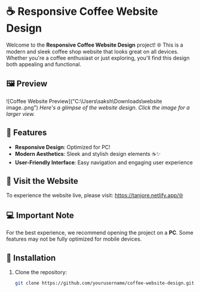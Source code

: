 # ☕ Responsive Coffee Website Design

Welcome to the **Responsive Coffee Website Design** project! 🌐 This is a modern and sleek coffee shop website that looks great on all devices. Whether you're a coffee enthusiast or just exploring, you'll find this design both appealing and functional.

## 🖼️ Preview

![Coffee Website Preview]("C:\Users\saksh\Downloads\website image..png")
*Here's a glimpse of the website design. Click the image for a larger view.*

## 🌟 Features

- **Responsive Design**: Optimized for PC!
- **Modern Aesthetics**: Sleek and stylish design elements ☕✨
- **User-Friendly Interface**: Easy navigation and engaging user experience

## 🔗 Visit the Website

To experience the website live, please visit: https://tanjore.netlify.app/🌐

## 💻 Important Note

For the best experience, we recommend opening the project on a **PC**. Some features may not be fully optimized for mobile devices.

## 📁 Installation

1. Clone the repository:  
   ```bash
   git clone https://github.com/yourusername/coffee-website-design.git
